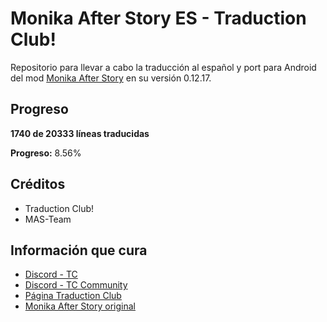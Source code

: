 # Monika After Story ES - Traduction Club!

Repositorio para llevar a cabo la traducción al español y port para Android del mod [Monika After Story](https://github.com/Monika-After-Story/MonikaModDev) en su versión 0.12.17.

## Progreso
<!-- PROGRESO_TRADUCCION_START -->
**1740 de 20333 líneas traducidas**

**Progreso:** 8.56%
<!-- PROGRESO_TRADUCCION_END -->

## Créditos

- Traduction Club!
- MAS-Team

## Información que cura

- [Discord - TC](https://discord.gg/usKs37Sh5S)
- [Discord - TC Community](https://discord.gg/dc77s6aMHU)
- [Página Traduction Club](https://traduction-club.live/)
- [Monika After Story original](https://github.com/Monika-After-Story/MonikaModDev)